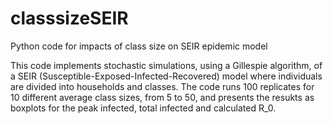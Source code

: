 # classsizeSEIR
Python code for impacts of class size on SEIR epidemic model

This code implements stochastic simulations, using a Gillespie algorithm, of a SEIR (Susceptible-Exposed-Infected-Recovered) model where individuals are divided into households and classes. The code runs 100 replicates for 10 different average class sizes, from 5 to 50, and presents the resukts as boxplots for the peak infected, total infected and calculated R_0.
